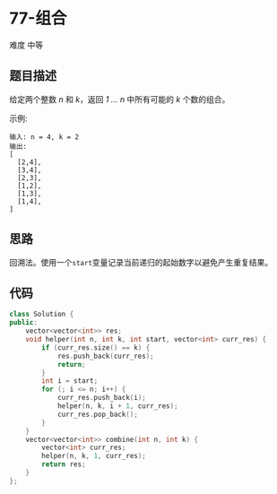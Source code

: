 # 77-组合

难度 中等



## 题目描述

给定两个整数 *n* 和 *k*，返回 *1 ... n* 中所有可能的 *k* 个数的组合。

示例:

```
输入: n = 4, k = 2
输出:
[
  [2,4],
  [3,4],
  [2,3],
  [1,2],
  [1,3],
  [1,4],
]
```



## 思路

回溯法。使用一个`start`变量记录当前递归的起始数字以避免产生重复结果。



## 代码

```c++
class Solution {
public:
    vector<vector<int>> res;
    void helper(int n, int k, int start, vector<int> curr_res) {
        if (curr_res.size() == k) {
            res.push_back(curr_res);
            return;
        }
        int i = start;
        for (; i <= n; i++) {
            curr_res.push_back(i);
            helper(n, k, i + 1, curr_res);
            curr_res.pop_back();
        } 
    }
    vector<vector<int>> combine(int n, int k) {
        vector<int> curr_res;
        helper(n, k, 1, curr_res);
        return res;
    }
};
```

